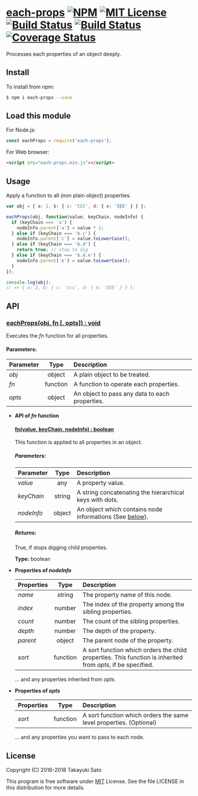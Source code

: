 # [each-props][repo-url] [![NPM][npm-img]][npm-url] [![MIT License][mit-img]][mit-url] [![Build Status][travis-img]][travis-url] [![Build Status][appveyor-img]][appveyor-url] [![Coverage Status][coverage-img]][coverage-url]

Processes each properties of an object deeply.

## Install

To install from npm:

```sh
$ npm i each-props --save
```

## Load this module

For Node.js:

```js
const eachProps = require('each-props');
```

For Web browser:

```html
<script src="each-props.min.js"></script>
```

## Usage

Apply a function to all (non plain object) properties.

```js
var obj = { a: 1, b: { c: 'CCC', d: { e: 'EEE' } } };

eachProps(obj, function(value, keyChain, nodeInfo) {
  if (keyChain === 'a') {
    nodeInfo.parent['a'] = value * 2;
  } else if (keyChain === 'b.c') {
    nodeInfo.parent['c'] = value.toLowerCase();
  } else if (keyChain === 'b.d') {
    return true; // stop to dig
  } else if (keyChain === 'b.d.e') {
    nodeInfo.parent['e'] = value.toLowerCase();
  }
});

console.log(obj);
// => { a: 2, b: { c: 'ccc', d: { e: 'EEE' } } };
```

## API

### <u>eachProps(obj, fn [, opts]) : void</u>

Executes the *fn* function for all properties.

#### Parameters:

| Parameter   |  Type  | Description                                    |
|:------------|:------:|:-----------------------------------------------|
| *obj*       | object | A plain object to be treated.                  |
| *fn*        |function| A function to operate each properties.         |
| *opts*      | object | An object to pass any data to each properties. |

* **API of *fn* function**

    #### <u>fn(value, keyChain, nodeInfo) : boolean</u>

    This function is applied to all properties in an object.

    ##### Parameters:

    | Parameter   |  Type  | Description                                    |
    |:------------|:------:|:-----------------------------------------------|
    | *value*     | any    | A property value.                              |
    | *keyChain*  | string | A string concatenating the hierarchical keys with dots. |
    | *nodeInfo*  | object | An object which contains node informations (See [below](#nodeinfo)). |

    ##### Returns:

    True, if stops digging child properties.

    **Type:** boolean

<a name="nodeinfo"></a>

* **Properties of <i>nodeInfo</i>**

    | Properties   |  Type  | Description                              |
    |:-------------|:------:|:-----------------------------------------|
    | *name*       | string | The property name of this node.          |
    | *index*      | number | The index of the property among the sibling properties. |
    | *count*      | number | The count of the sibling properties.     |
    | *depth*      | number | The depth of the property.               |
    | *parent*     | object | The parent node of the property.         |
    | *sort*       |function| A sort function which orders the child properties. This function is inherited from *opts*, if be specified. |
    ... and any properties inherited from *opts*.

* **Properties of <i>opts</i>**

    | Properties   |  Type  | Description                              |
    |:-------------|:------:|:-----------------------------------------|
    | *sort*       |function| A sort function which orders the same level properties. (Optional) |
    ... and any properties you want to pass to each node.

## License

Copyright (C) 2016-2018 Takayuki Sato

This program is free software under [MIT][mit-url] License.
See the file LICENSE in this distribution for more details.

[repo-url]: https://github.com/sttk/each-props/
[npm-img]: https://img.shields.io/badge/npm-v1.3.1-blue.svg
[npm-url]: https://www.npmjs.org/package/each-props/
[mit-img]: https://img.shields.io/badge/license-MIT-green.svg
[mit-url]: https://opensource.org/licenses.MIT
[travis-img]: https://travis-ci.org/sttk/each-props.svg?branch=master
[travis-url]: https://travis-ci.org/sttk/each-props
[appveyor-img]: https://ci.appveyor.com/api/projects/status/github/sttk/each-props?branch=master&svg=true
[appveyor-url]: https://ci.appveyor.com/project/sttk/each-props
[coverage-img]: https://coveralls.io/repos/github/sttk/each-props/badge.svg?branch=master
[coverage-url]: https://coveralls.io/github/sttk/each-props?branch=master

